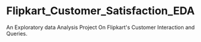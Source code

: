 # Flipkart_Customer_Satisfaction_EDA
An Exploratory data Analysis Project On Flipkart's Customer Interaction and Queries.
